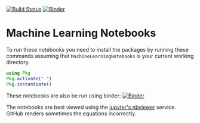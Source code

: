 [![Build Status](https://github.com/Alexander-Barth/MachineLearningNotebooks/workflows/CI/badge.svg)](https://github.com/Alexander-Barth/MachineLearningNotebooks/actions)
[![Binder](https://mybinder.org/badge_logo.svg)](https://mybinder.org/v2/gh/Alexander-Barth/MachineLearningNotebooks/master)

# Machine Learning Notebooks



To run these notebooks you need to install the packages by running these commands
assuming that `MachineLearningNotebooks` is your current working directory.

```julia
using Pkg
Pkg.activate(".")
Pkg.instantiate()
```


These notebooks are also be run using binder:
[![Binder](https://mybinder.org/badge_logo.svg)](https://mybinder.org/v2/gh/Alexander-Barth/MachineLearningNotebooks/master)


The notebooks are best viewed using the [jupyter's nbviewer](
https://nbviewer.jupyter.org/github/Alexander-Barth/MachineLearningNotebooks/tree/master/) service. GitHub renders sometimes the equations incorrectly.
